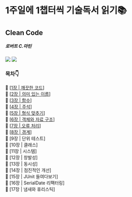 # 1주일에 1챕터씩 기술독서 읽기📚
## Clean Code 
##### 로버트 C.마틴
![](https://images.velog.io/images/zero9657/post/c94c2cdb-99c2-4a5a-a0f3-66e154fdbb0f/%EB%8B%A4%EC%9A%B4%EB%A1%9C%EB%93%9C.jpg)
![](./서니/블로그/기술블로그/다운로드.jpg)
         
                
### 목차👇               
📖  [[1장 | 깨끗한 코드](./chapter_1/ch_1.md)]    
📖 [[2장 | 의미 있는 이름](./chapter_2/ch_2.md)]    
📖 [[3장 | 함수](./chapter_3/ch_3.md)]     
📖 [[4장 | 주석](./chapter_4/ch_4.md)]     
📖 [[5장 | 형식 맞추기](./chapter_5/ch_5.md)]     
📖 [[6장 | 객체와 자료 구조](./chapter_6/ch_6.md)]       
📖 [[7장 | 오류 처리](./chapter_7/ch_7.md)]    
📖 [[8장 | 경계](./chapter_8/ch_8.md)]    
📖 [9장 | 단위 테스트]    
📖 [10장 | 클래스]   
📖 [11장 | 시스템]    
📖 [12장 | 창발성]    
📖 [13장 | 동시성]    
📖 [14장 | 점진적인 개선]    
📖 [15장 | JUnit 들여다보기]     
📖 [16장 | SerialDate 리팩터링]    
📖 [17장 | 냄새와 휴리스틱]    



 
